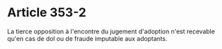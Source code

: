 # Article 353-2

La tierce opposition à l'encontre du jugement d'adoption n'est recevable qu'en cas de dol ou de fraude imputable aux adoptants.
